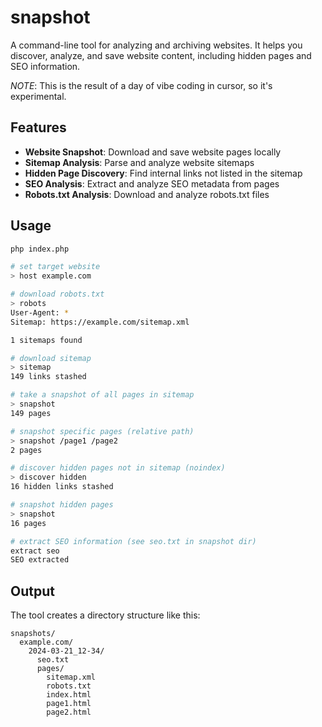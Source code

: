 # snapshot

A command-line tool for analyzing and archiving websites. It helps you discover, analyze, and save website content, including hidden pages and SEO information.

_NOTE_: This is the result of a day of vibe coding in cursor, so it's experimental.

## Features

- **Website Snapshot**: Download and save website pages locally
- **Sitemap Analysis**: Parse and analyze website sitemaps
- **Hidden Page Discovery**: Find internal links not listed in the sitemap
- **SEO Analysis**: Extract and analyze SEO metadata from pages
- **Robots.txt Analysis**: Download and analyze robots.txt files

## Usage

```bash
php index.php

# set target website
> host example.com

# download robots.txt
> robots
User-Agent: *
Sitemap: https://example.com/sitemap.xml

1 sitemaps found

# download sitemap
> sitemap
149 links stashed

# take a snapshot of all pages in sitemap
> snapshot
149 pages

# snapshot specific pages (relative path)
> snapshot /page1 /page2
2 pages

# discover hidden pages not in sitemap (noindex)
> discover hidden
16 hidden links stashed

# snapshot hidden pages
> snapshot
16 pages

# extract SEO information (see seo.txt in snapshot dir)
extract seo
SEO extracted
```

## Output

The tool creates a directory structure like this:
```
snapshots/
  example.com/
    2024-03-21_12-34/
      seo.txt
      pages/
        sitemap.xml
        robots.txt
        index.html
        page1.html
        page2.html
```
